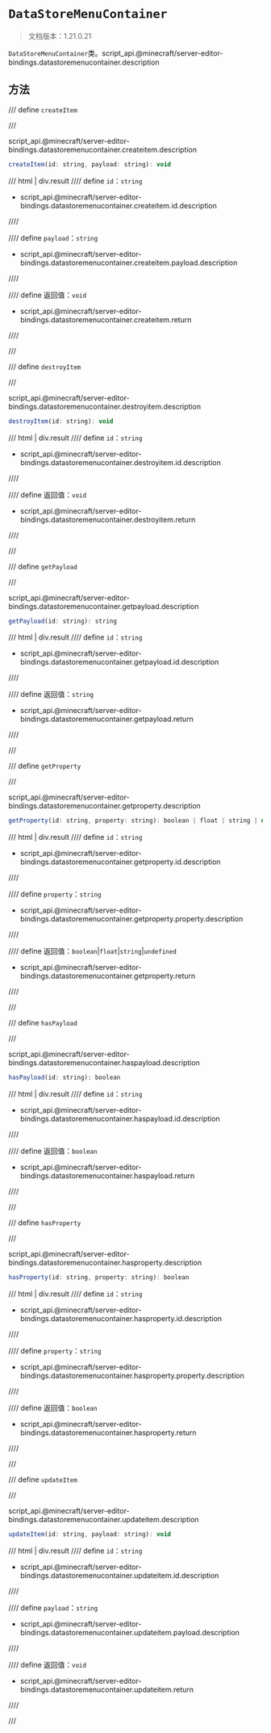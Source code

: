 # `DataStoreMenuContainer`

> 文档版本：1.21.0.21

`DataStoreMenuContainer`类。script_api.@minecraft/server-editor-bindings.datastoremenucontainer.description

## 方法

/// define
`createItem`


///

script_api.@minecraft/server-editor-bindings.datastoremenucontainer.createitem.description

```js
createItem(id: string, payload: string): void
```

/// html | div.result
//// define
`id`：`string`

- script_api.@minecraft/server-editor-bindings.datastoremenucontainer.createitem.id.description


////

//// define
`payload`：`string`

- script_api.@minecraft/server-editor-bindings.datastoremenucontainer.createitem.payload.description


////

//// define
返回值：`void`

- script_api.@minecraft/server-editor-bindings.datastoremenucontainer.createitem.return


////

///


/// define
`destroyItem`


///

script_api.@minecraft/server-editor-bindings.datastoremenucontainer.destroyitem.description

```js
destroyItem(id: string): void
```

/// html | div.result
//// define
`id`：`string`

- script_api.@minecraft/server-editor-bindings.datastoremenucontainer.destroyitem.id.description


////

//// define
返回值：`void`

- script_api.@minecraft/server-editor-bindings.datastoremenucontainer.destroyitem.return


////

///


/// define
`getPayload`


///

script_api.@minecraft/server-editor-bindings.datastoremenucontainer.getpayload.description

```js
getPayload(id: string): string
```

/// html | div.result
//// define
`id`：`string`

- script_api.@minecraft/server-editor-bindings.datastoremenucontainer.getpayload.id.description


////

//// define
返回值：`string`

- script_api.@minecraft/server-editor-bindings.datastoremenucontainer.getpayload.return


////

///


/// define
`getProperty`


///

script_api.@minecraft/server-editor-bindings.datastoremenucontainer.getproperty.description

```js
getProperty(id: string, property: string): boolean | float | string | undefined
```

/// html | div.result
//// define
`id`：`string`

- script_api.@minecraft/server-editor-bindings.datastoremenucontainer.getproperty.id.description


////

//// define
`property`：`string`

- script_api.@minecraft/server-editor-bindings.datastoremenucontainer.getproperty.property.description


////

//// define
返回值：`boolean`|`float`|`string`|`undefined`

- script_api.@minecraft/server-editor-bindings.datastoremenucontainer.getproperty.return


////

///


/// define
`hasPayload`


///

script_api.@minecraft/server-editor-bindings.datastoremenucontainer.haspayload.description

```js
hasPayload(id: string): boolean
```

/// html | div.result
//// define
`id`：`string`

- script_api.@minecraft/server-editor-bindings.datastoremenucontainer.haspayload.id.description


////

//// define
返回值：`boolean`

- script_api.@minecraft/server-editor-bindings.datastoremenucontainer.haspayload.return


////

///


/// define
`hasProperty`


///

script_api.@minecraft/server-editor-bindings.datastoremenucontainer.hasproperty.description

```js
hasProperty(id: string, property: string): boolean
```

/// html | div.result
//// define
`id`：`string`

- script_api.@minecraft/server-editor-bindings.datastoremenucontainer.hasproperty.id.description


////

//// define
`property`：`string`

- script_api.@minecraft/server-editor-bindings.datastoremenucontainer.hasproperty.property.description


////

//// define
返回值：`boolean`

- script_api.@minecraft/server-editor-bindings.datastoremenucontainer.hasproperty.return


////

///


/// define
`updateItem`


///

script_api.@minecraft/server-editor-bindings.datastoremenucontainer.updateitem.description

```js
updateItem(id: string, payload: string): void
```

/// html | div.result
//// define
`id`：`string`

- script_api.@minecraft/server-editor-bindings.datastoremenucontainer.updateitem.id.description


////

//// define
`payload`：`string`

- script_api.@minecraft/server-editor-bindings.datastoremenucontainer.updateitem.payload.description


////

//// define
返回值：`void`

- script_api.@minecraft/server-editor-bindings.datastoremenucontainer.updateitem.return


////

///

